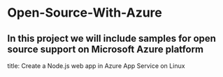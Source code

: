 # Open-Source-With-Azure
In this project we will include samples for open source support on Microsoft Azure platform
---
title: Create a Node.js web app in Azure App Service on Linux
